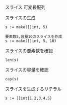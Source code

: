 スライス 可変長配列

スライスの生成
```
s := make([]int, 5)

要素数5,容量10のスライスを作成
s := make([]int, 5, 10)
```

スライスの要素数を確認
```
len(s)
```

スライスの容量を確認
```
cap(s)
```

スライスを生成するリテラル
```
s := []int{1,2,3,4,5}
```

